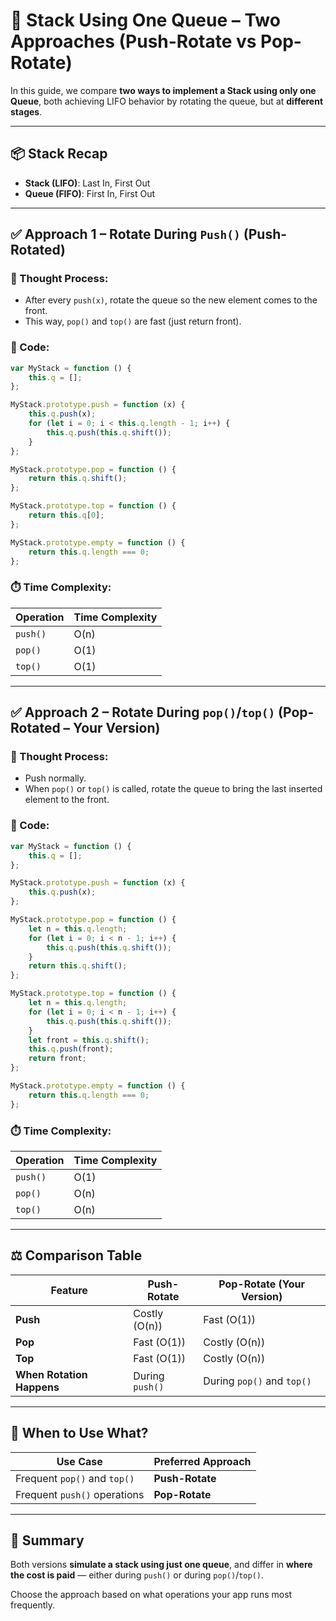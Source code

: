 # 🧠 Stack Using One Queue – Two Approaches (Push-Rotate vs Pop-Rotate)

In this guide, we compare **two ways to implement a Stack using only one Queue**, both achieving LIFO behavior by rotating the queue, but at **different stages**.

---

## 📦 Stack Recap
- **Stack (LIFO)**: Last In, First Out
- **Queue (FIFO)**: First In, First Out

---

## ✅ Approach 1 – Rotate During `Push()` (Push-Rotated)

### 🔧 Thought Process:
- After every `push(x)`, rotate the queue so the new element comes to the front.
- This way, `pop()` and `top()` are fast (just return front).

### 🔢 Code:
```js
var MyStack = function () {
    this.q = [];
};

MyStack.prototype.push = function (x) {
    this.q.push(x);
    for (let i = 0; i < this.q.length - 1; i++) {
        this.q.push(this.q.shift());
    }
};

MyStack.prototype.pop = function () {
    return this.q.shift();
};

MyStack.prototype.top = function () {
    return this.q[0];
};

MyStack.prototype.empty = function () {
    return this.q.length === 0;
};
```

### ⏱️ Time Complexity:

| Operation | Time Complexity |
|-----------|------------------|
| `push()`  | O(n)              |
| `pop()`   | O(1)              |
| `top()`   | O(1)              |

---

## ✅ Approach 2 – Rotate During `pop()`/`top()` (Pop-Rotated – Your Version)

### 🔧 Thought Process:
- Push normally.
- When `pop()` or `top()` is called, rotate the queue to bring the last inserted element to the front.

### 🔢 Code:
```js
var MyStack = function () {
    this.q = [];
};

MyStack.prototype.push = function (x) {
    this.q.push(x);
};

MyStack.prototype.pop = function () {
    let n = this.q.length;
    for (let i = 0; i < n - 1; i++) {
        this.q.push(this.q.shift());
    }
    return this.q.shift();
};

MyStack.prototype.top = function () {
    let n = this.q.length;
    for (let i = 0; i < n - 1; i++) {
        this.q.push(this.q.shift());
    }
    let front = this.q.shift();
    this.q.push(front);
    return front;
};

MyStack.prototype.empty = function () {
    return this.q.length === 0;
};
```

### ⏱️ Time Complexity:

| Operation | Time Complexity |
|-----------|------------------|
| `push()`  | O(1)              |
| `pop()`   | O(n)              |
| `top()`   | O(n)              |

---

## ⚖️ Comparison Table

| Feature     | Push-Rotate               | Pop-Rotate (Your Version)     |
|-------------|---------------------------|-------------------------------|
| **Push**    | Costly (O(n))             | Fast (O(1))                   |
| **Pop**     | Fast (O(1))               | Costly (O(n))                 |
| **Top**     | Fast (O(1))               | Costly (O(n))                 |
| **When Rotation Happens** | During `push()`        | During `pop()` and `top()`     |

---

## 🎯 When to Use What?

| Use Case                          | Preferred Approach   |
|----------------------------------|----------------------|
| Frequent `pop()` and `top()`     | **Push-Rotate**      |
| Frequent `push()` operations     | **Pop-Rotate**       |

---

## 📌 Summary
Both versions **simulate a stack using just one queue**, and differ in **where the cost is paid** — either during `push()` or during `pop()`/`top()`.

Choose the approach based on what operations your app runs most frequently.